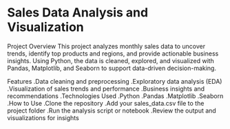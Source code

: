 # Sales Data Analysis and Visualization
Project Overview
This project analyzes monthly sales data to uncover trends, identify top products and regions, and provide actionable business insights. Using Python, the data is cleaned, explored, and visualized with Pandas, Matplotlib, and Seaborn to support data-driven decision-making.

Features
.Data cleaning and preprocessing
.Exploratory data analysis (EDA)
.Visualization of sales trends and performance
.Business insights and recommendations
.Technologies Used
.Python
.Pandas
.Matplotlib
.Seaborn
.How to Use
.Clone the repository
.Add your sales_data.csv file to the project folder
.Run the analysis script or notebook
 .Review the output and visualizations for insights
